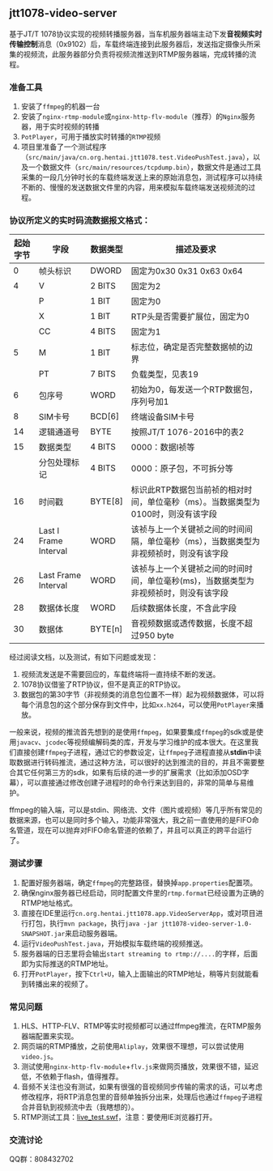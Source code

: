 ## jtt1078-video-server
基于JT/T 1078协议实现的视频转播服务器，当车机服务器端主动下发**音视频实时传输控制**消息（0x9102）后，车载终端连接到此服务器后，发送指定摄像头所采集的视频流，此服务器部分负责将视频流推送到RTMP服务器端，完成转播的流程。

### 准备工具
1. 安装了`ffmpeg`的机器一台
2. 安装了`nginx-rtmp-module`或`nginx-http-flv-module`（推荐）的`Nginx`服务器，用于实时视频的转播
3. `PotPlayer`，可用于播放实时转播的`RTMP`视频
4. 项目里准备了一个测试程序（`src/main/java/cn.org.hentai.jtt1078.test.VideoPushTest.java`），以及一个数据文件（`src/main/resources/tcpdump.bin`），数据文件是通过工具采集的一段几分钟时长的车载终端发送上来的原始消息包，测试程序可以持续不断的、慢慢的发送数据文件里的内容，用来模拟车载终端发送视频流的过程。

### 协议所定义的实时码流数据报文格式：

|起始字节|字段|数据类型|描述及要求|
|---|---|---|---|
|0|帧头标识|DWORD|固定为0x30 0x31 0x63 0x64|
|4|V|2 BITS|固定为2|
||P|1 BIT|固定为0|
||X|1 BIT|RTP头是否需要扩展位，固定为0|
||CC|4 BITS|固定为1|
|5|M|1 BIT|标志位，确定是否完整数据帧的边界|
||PT|7 BITS|负载类型，见表19|
|6|包序号|WORD|初始为0，每发送一个RTP数据包，序列号加1|
|8|SIM卡号|BCD[6]|终端设备SIM卡号|
|14|逻辑通道号|BYTE|按照JT/T 1076-2016中的表2|
|15|数据类型|4 BITS|0000：数据I祯等|
||分包处理标记|4 BITS|0000：原子包，不可拆分等|
|16|时间戳|BYTE[8]|标识此RTP数据包当前祯的相对时间，单位毫秒（ms）。当数据类型为0100时，则没有该字段|
|24|Last I Frame Interval|WORD|该祯与上一个关键祯之间的时间间隔，单位毫秒（ms），当数据类型为非视频祯时，则没有该字段|
|26|Last Frame Interval|WORD|该祯与上一个关键祯之间的时间时间，单位毫秒(ms)，当数据类型为非视频祯时，则没有该字段|
|28|数据体长度|WORD|后续数据体长度，不含此字段|
|30|数据体|BYTE[n]|音视频数据或透传数据，长度不超过950 byte|

经过阅读文档，以及测试，有如下问题或发现：
1. 视频流发送是不需要回应的，车载终端将一直持续不断的发送。
2. 1078协议借鉴了RTP协议，但不是真正的RTP协议。
3. 数据包的第30字节（非视频类的消息包位置不一样）起为视频数据体，可以将每个消息包的这个部分保存到文件中，比如`xx.h264`，可以使用`PotPlayer`来播放。

一般来说，视频的推流首先想到的是使用`ffmpeg`，如果要集成`ffmpeg`的sdk或是使用`javacv`、`jcodec`等视频编解码类的库，开发与学习维护的成本很大。在这里我们直接创建`ffmpeg`子进程，通过它的参数设定，让`ffmpeg`子进程直接从**stdin**中读取数据进行转码推流，通过这种方法，可以很好的达到推流的目的，并且不需要整合其它任何第三方的sdk，如果有后续的进一步的扩展需求（比如添加OSD字幕），可以直接通过修改创建子进程时的命令行来达到目的，非常的简单与易维护。

ffmpeg的输入端，可以是stdin、网络流、文件（图片或视频）等几乎所有常见的数据来源，也可以是同时多个输入，功能非常强大，我之前一直使用的是FIFO命名管道，现在可以抛弃对FIFO命名管道的依赖了，并且可以真正的跨平台运行了。

### 测试步骤
1. 配置好服务器端，确定`ffmpeg`的完整路径，替换掉`app.properties`配置项。
2. 确保nginx服务器已经启动，同时配置文件里的`rtmp.format`已经设置为正确的RTMP地址格式。
3. 直接在IDE里运行`cn.org.hentai.jtt1078.app.VideoServerApp`，或对项目进行打包，执行`mvn package`，执行`java -jar jtt1078-video-server-1.0-SNAPSHOT.jar`来启动服务器端。
4. 运行`VideoPushTest.java`，开始模拟车载终端的视频推送。
5. 服务器端的日志里将会输出`start streaming to rtmp://....`的字样，后面即为实际推送的RTMP地址。
6. 打开`PotPlayer`，按下`Ctrl+U`，输入上面输出的RTMP地址，稍等片刻就能看到转播出来的视频了。

### 常见问题
1. HLS、HTTP-FLV、RTMP等实时视频都可以通过ffmpeg推流，在RTMP服务器端配置来实现。
2. 网页端的RTMP播放，之前使用`Aliplay`，效果很不理想，可以尝试使用`video.js`。
3. 测试使用`nginx-http-flv-module`+`flv.js`来做网页播放，效果很不错，延迟低，不依赖于flash，值得推荐。
4. 音频不关注也没有测试，如果有很强的音视频同步传输的需求的话，可以考虑修改程序，将RTP消息包里的音频单独拆分出来，处理后也通过`ffmpeg`子进程合并音轨到视频流中去（我瞎想的）。
5. RTMP测试工具：[live_test.swf](http://www.cutv.com/demo/live_test.swf)，注意：要使用IE浏览器打开。

### 交流讨论
QQ群：808432702

